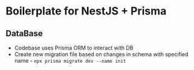 # Boilerplate for NestJS + Prisma

## DataBase
- Codebase uses Prisma ORM to interact with DB
- Create new migration file based on changes in schema with specified name -  `npx prisma migrate dev --name init`
